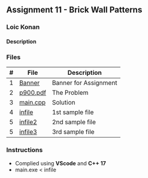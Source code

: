 ## Assignment 11 - Brick Wall Patterns

### Loic Konan

#### Description

### Files

|   #   | File                 | Description           |
| :---: | -------------------- | --------------------- |
|   1   | [Banner](Banner)     | Banner for Assignment |
|   2   | [p900.pdf](P900.pdf) | The Problem           |
|   3   | [main.cpp](main.cpp) | Solution              |
|   4   | [infile](infile)     | 1st sample file       |
|   5   | [infile2](infile2)   | 2nd sample file       |
|   5   | [infile3](infile3)   | 3rd sample file       |

### Instructions

- Complied using **VScode** and **C++ 17**
- main.exe < infile
